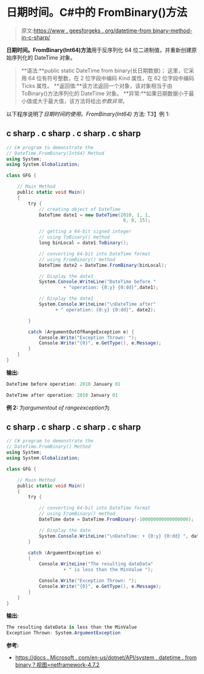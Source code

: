 # 日期时间。C#中的 FromBinary()方法

> 原文:[https://www . geesforgeks . org/datetime-from binary-method-in-c-sharp/](https://www.geeksforgeeks.org/datetime-frombinary-method-in-c-sharp/)

**日期时间。FromBinary(Int64)方法**用于反序列化 64 位二进制值，并重新创建原始序列化的 DateTime 对象。

> **语法:**public static DateTime from binary(长日期数据)；
> 这里，它采用 64 位有符号整数，在 2 位字段中编码 Kind 属性，在 62 位字段中编码 Ticks 属性。
> **返回值:**该方法返回一个对象，该对象相当于由 ToBinary()方法序列化的 DateTime 对象。
> **异常:**如果日期数据小于最小值或大于最大值，该方法将给出*参数异常*。

以下程序说明了*日期时间的使用。FromBinary(Int64)* 方法:
T3】例 1:

## c sharp . c sharp . c sharp . c sharp

```cs
// C# program to demonstrate the
// DateTime.FromBinary(Int64) Method
using System;
using System.Globalization;

class GFG {

    // Main Method
    public static void Main()
    {
        try {
            // creating object of DateTime
            DateTime date1 = new DateTime(2010, 1, 1,
                                           8, 0, 15);

            // getting a 64-bit signed integer
            // using ToBinary() method
            long binLocal = date1.ToBinary();

            // converting 64-bit into DateTime format
            // using FromBinary() method
            DateTime date2 = DateTime.FromBinary(binLocal);

            // Display the date1
            System.Console.WriteLine("DateTime before "
                     + "operation: {0:y} {0:dd}",date1);

            // Display the date2
            System.Console.WriteLine("\nDateTime after"
                  + " operation: {0:y} {0:dd}", date2);

        }

        catch (ArgumentOutOfRangeException e) {
            Console.Write("Exception Thrown: ");
            Console.Write("{0}", e.GetType(), e.Message);
        }
    }
}
```

**输出:**

```cs
DateTime before operation: 2010 January 01

DateTime after operation: 2010 January 01
```

**例 2:** 为*argumentout of rangeexception*为

## c sharp . c sharp . c sharp . c sharp

```cs
// C# program to demonstrate the
// DateTime.FromBinary() Method
using System;
using System.Globalization;

class GFG {

    // Main Method
    public static void Main()
    {
        try {

            // converting 64-bit into DateTime format
            // using FromBinary() method
            DateTime date = DateTime.FromBinary(-100000000000000000);

            // Display the date
            System.Console.WriteLine("\nDateTime: + {0:y} {0:dd} ", date);
        }

        catch (ArgumentException e)
        {
            Console.WriteLine("The resulting dateData"
                     + " is less than the MinValue ");

            Console.Write("Exception Thrown: ");
            Console.Write("{0}", e.GetType(), e.Message);
        }
    }
}
```

**输出:**

```cs
The resulting dateData is less than the MinValue 
Exception Thrown: System.ArgumentException
```

**参考:**

*   [https://docs . Microsoft . com/en-us/dotnet/API/system . datetime . from binary？视图=netframework-4.7.2](https://docs.microsoft.com/en-us/dotnet/api/system.datetime.frombinary?view=netframework-4.7.2)